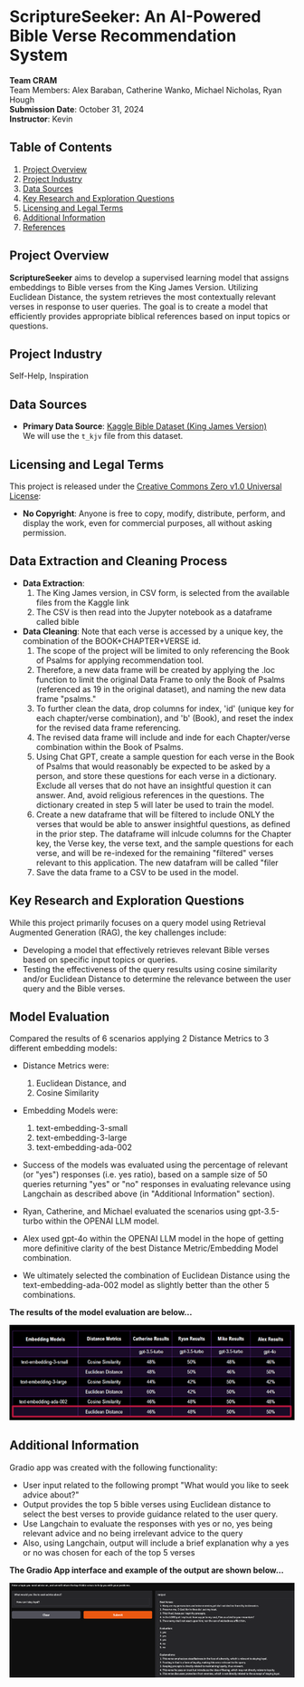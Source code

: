 # ScriptureSeeker: An AI-Powered Bible Verse Recommendation System

**Team CRAM**  
Team Members: Alex Baraban, Catherine Wanko, Michael Nicholas, Ryan Hough  
**Submission Date**: October 31, 2024  
**Instructor**: Kevin  

## Table of Contents

1. [Project Overview](#project-overview)
2. [Project Industry](#project-industry)
3. [Data Sources](#data-sources)
4. [Key Research and Exploration Questions](#key-research-and-exploration-questions)
5. [Licensing and Legal Terms](#licensing-and-legal-terms)
6. [Additional Information](#additional-information)
7. [References](#references)

## Project Overview

**ScriptureSeeker** aims to develop a supervised learning model that assigns embeddings to Bible verses from the King James Version. Utilizing Euclidean Distance, the system retrieves the most contextually relevant verses in response to user queries. The goal is to create a model that efficiently provides appropriate biblical references based on input topics or questions.

## Project Industry

Self-Help, Inspiration

## Data Sources

- **Primary Data Source**: [Kaggle Bible Dataset (King James Version)](https://www.kaggle.com/datasets/oswinrh/bible)  
  We will use the `t_kjv` file from this dataset.

## Licensing and Legal Terms

This project is released under the [Creative Commons Zero v1.0 Universal License](https://creativecommons.org/publicdomain/zero/1.0/legalcode.en#copyright):

- **No Copyright**: Anyone is free to copy, modify, distribute, perform, and display the work, even for commercial purposes, all without asking permission.

## Data Extraction and Cleaning Process

- **Data Extraction**: 
    1. The King James version, in CSV form, is selected from the available files from the Kaggle link
    2. The CSV is then read into the Jupyter notebook as a dataframe called bible
- **Data Cleaning**: Note that each verse is accessed by a unique key, the combination of the BOOK+CHAPTER+VERSE id.
    1. The scope of the project will be limited to only referencing the Book of Psalms for applying recommendation tool.   
    2. Therefore, a new data frame will be created by applying the .loc function to limit the original Data Frame to only the Book of Psalms (referenced as 19 in the original dataset), and naming the new data frame "psalms."
    3. To further clean the data, drop columns for index, 'id' (unique key for each chapter/verse combination), and 'b' (Book), and reset the index for the revised data frame referencing.
    4. The revised data frame will include and inde for each Chapter/verse combination within the Book of Psalms.
    5. Using Chat GPT, create a sample question for each verse in the Book of Psalms that would reasonably be expected to be asked by a person, and store these questions for each verse in a dictionary.  Exclude all verses that do not have an insightful question it can answer.  And, avoid religious references in the questions.  The dictionary created in step 5 will later be used to train the model. 
    6. Create a new dataframe that will be filtered to include ONLY the verses that would be able to answer insightful questions, as defined in the prior step.  The dataframe will inlcude columns for the Chapter key, the Verse key, the verse text, and the sample questions for each verse, and will be re-indexed for the remaining "filtered" verses relevant to this application.  The new datafram will be called "filer
    7. Save the data frame to a CSV to be used in the model.

## Key Research and Exploration Questions

While this project primarily focuses on a query model using Retrieval Augmented Generation (RAG), the key challenges include:

- Developing a model that effectively retrieves relevant Bible verses based on specific input topics or queries.
- Testing the effectiveness of the query results using cosine similarity and/or Euclidean Distance to determine the relevance between the user query and the Bible verses.

## Model Evaluation

Compared the results of 6 scenarios applying 2 Distance Metrics to 3 different embedding models:

- Distance Metrics were: 
    1. Euclidean Distance, and 
    2. Cosine Similarity
- Embedding Models were:
    1. text-embedding-3-small
    2. text-embedding-3-large
    3. text-embedding-ada-002

- Success of the models was evaluated using the percentage of relevant (or "yes") responses (i.e. yes ratio), based on a sample size of 50 queries returning "yes" or "no" responses in evaluating relevance using Langchain as described above (in "Additional Information" section).
- Ryan, Catherine, and Michael evaluated the scenarios using gpt-3.5-turbo within the OPENAI LLM model.
- Alex used gpt-4o within the OPENAI LLM model in the hope of getting more definitive clarity of the best Distance Metric/Embedding Model combination.
- We ultimately selected the combination of Euclidean Distance using the text-embedding-ada-002 model as slightly better than the other 5 combinations.

**The results of the model evaluation are below...**

![alt text](image-1.png)

## Additional Information

Gradio app was created with the following functionality:

- User input related to the following prompt "What would you like to seek advice about?"
- Output provides the top 5 bible verses using Euclidean distance to select the best verses to provide guidance related to the user query.
- Use Langchain to evaluate the responses with yes or no, yes being relevant advice and no being irrelevant advice to the query
- Also, using Langchain, output will include a brief explanation why a yes or no was chosen for each of the top 5 verses

**The Gradio App interface and example of the output are shown below...**

![alt text](image.png)


